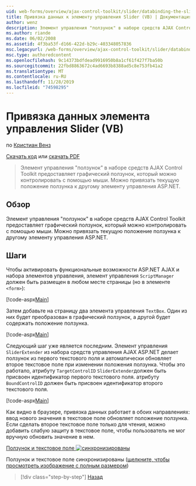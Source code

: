 ```yaml
---
uid: web-forms/overview/ajax-control-toolkit/slider/databinding-the-slider-control-vb
title: Привязка данных к элементу управления Slider (VB) | Документация Майкрософт
author: wenz
description: Элемент управления "ползунок" в наборе средств AJAX Control Toolkit предоставляет графический ползунок, который можно контролировать с помощью мыши. Можно привязать текущую поситио...
ms.author: riande
ms.date: 06/02/2008
ms.assetid: 4f3ba53f-d166-422d-b29c-403348057836
msc.legacyurl: /web-forms/overview/ajax-control-toolkit/slider/databinding-the-slider-control-vb
msc.type: authoredcontent
ms.openlocfilehash: 9c14373bdfdead9916950b8a1cf61f427f7ba50b
ms.sourcegitcommit: 22fbd8863672c4ad6693b8388ad5c8e753fb41a2
ms.translationtype: MT
ms.contentlocale: ru-RU
ms.lasthandoff: 11/28/2019
ms.locfileid: "74598295"
---
```

# <a name="databinding-the-slider-control-vb"></a>Привязка данных элемента управления Slider (VB)

по [Кристиан Венз](https://github.com/wenz)

[Скачать код](https://download.microsoft.com/download/9/3/f/93f8daea-bebd-4821-833b-95205389c7d0/Slider0.vb.zip) или [скачать PDF](https://download.microsoft.com/download/2/d/c/2dc10e34-6983-41d4-9c08-f78f5387d32b/slider0VB.pdf)

> Элемент управления "ползунок" в наборе средств AJAX Control Toolkit предоставляет графический ползунок, который можно контролировать с помощью мыши. Можно привязать текущую положение ползунка к другому элементу управления ASP.NET.

## <a name="overview"></a>Обзор

Элемент управления "ползунок" в наборе средств AJAX Control Toolkit предоставляет графический ползунок, который можно контролировать с помощью мыши. Можно привязать текущую положение ползунка к другому элементу управления ASP.NET.

## <a name="steps"></a>Шаги

Чтобы активировать функциональные возможности ASP.NET AJAX и набора элементов управления, элемент управления `ScriptManager` должен быть размещен в любом месте страницы (но в элементе `<form>`):

[!code-aspx[Main](databinding-the-slider-control-vb/samples/sample1.aspx)]

Затем добавьте на страницу два элемента управления `TextBox`. Один из них будет преобразован в графический ползунок, а другой будет содержать положение ползунка.

[!code-aspx[Main](databinding-the-slider-control-vb/samples/sample2.aspx)]

Следующий шаг уже является последним. Элемент управления `SliderExtender` из набора средств управления AJAX ASP.NET делает ползунок из первого текстового поля и автоматически обновляет второе текстовое поле при изменении положения ползунка. Чтобы это работало, атрибуту `TargetControlID` `SliderExtender`должен быть присвоен идентификатор первого текстового поля. атрибуту `BoundControlID` должен быть присвоен идентификатор второго текстового поля.

[!code-aspx[Main](databinding-the-slider-control-vb/samples/sample3.aspx)]

Как видно в браузере, привязка данных работает в обоих направлениях: ввод нового значения в текстовое поле обновляет положение ползунка. Если сделать второе текстовое поле только для чтения, можно добавить слабую защиту в текстовое поле, чтобы пользователь не мог вручную обновить значение в нем.

[Ползунок и текстовое поле ![синхронизированы](databinding-the-slider-control-vb/_static/image2.png)](databinding-the-slider-control-vb/_static/image1.png)

Ползунок и текстовое поле синхронизированы ([щелкните, чтобы просмотреть изображение с полным размером](databinding-the-slider-control-vb/_static/image3.png))

> [!div class="step-by-step"]
> [Назад](using-the-slider-control-with-auto-postback-vb.md)
